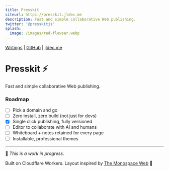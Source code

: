 ```yaml
---
title: Presskit
siteurl: https://presskit.jldec.me
description: Fast and simple collaborative Web publishing.
twitter: '@presskitjs'
splash:
  image: /images/red-flowser.webp
---
```

[Writings](/blog) | [GitHub](https://github.com/jldec/presskit) | [jldec.me](https://jldec.me)

# Presskit ⚡️
Fast and simple collaborative Web publishing.

### Roadmap
- [ ] Pick a domain and go
- [ ] Zero install, zero build (not just for devs)
- [x] Single click publishing, fully versioned
- [ ] Editor to collaborate with AI and humans
- [ ] Whiteboard + notes retained for every page
- [ ] Installable, professional themes

---
👋 _This is a work in progress._

Built on Cloudflare Workers. Layout inspired by [The Monospace Web](https://owickstrom.github.io/the-monospace-web/) 🙏